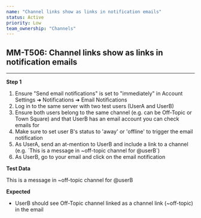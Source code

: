 ```yaml
---
name: "Channel links show as links in notification emails"
status: Active
priority: Low
team_ownership: "Channels"
---
```


## MM-T506: Channel links show as links in notification emails

---

**Step 1**

1. Ensure "Send email notifications" is set to "immediately" in Account Settings ➜ Notifications ➜ Email Notifications
2. Log in to the same server with two test users (UserA and UserB)
3. Ensure both users belong to the same channel (e.g. can be Off-Topic or Town Square) and that UserB has an email account you can check emails for
4. Make sure to set user B's status to 'away' or 'offline' to trigger the email notification
5. As UserA, send an at-mention to UserB and include a link to a channel (e.g. \`This is a message in \~off-topic channel for @userB\`)
6. As UserB, go to your email and click on the email notification

**Test Data**

This is a message in \~off-topic channel for @userB

**Expected**

- UserB should see Off-Topic channel linked as a channel link (\~off-topic) in the email
